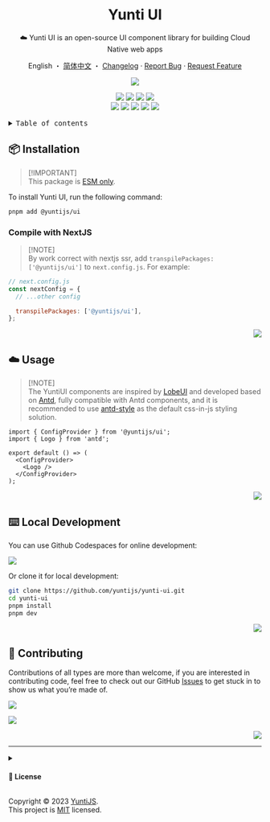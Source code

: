 <a name="readme-top"></a>

<div align="center">

<h1>Yunti UI</h1>

☁️ Yunti UI is an open-source UI component library for building Cloud Native web apps

English ・ [简体中文](./README.zh-CN.md) ・ [Changelog](./CHANGELOG.md) · [Report Bug][github-issues-link] · [Request Feature][github-issues-link]

<!-- SHIELD GROUP -->

[![][npm-release-shield]][npm-release-link]

<!-- [![][vercel-shield]][vercel-link] -->

[![][npm-downloads-shield]][npm-downloads-link]
[![][github-releasedate-shield]][github-releasedate-link]
[![][github-action-test-shield]][github-action-test-link]
[![][github-action-release-shield]][github-action-release-link]<br/>
[![][github-contributors-shield]][github-contributors-link]
[![][github-forks-shield]][github-forks-link]
[![][github-stars-shield]][github-stars-link]
[![][github-issues-shield]][github-issues-link]
[![][github-license-shield]][github-license-link]

<!-- [![][banner]][vercel-link] -->

</div>

<details>
<summary><kbd>Table of contents</kbd></summary>

#### TOC

- [📦 Installation](#-installation)
  - [Compile with NextJS](#compile-with-nextjs)
- [☁️ Usage](#️-usage)
- [⌨️ Local Development](#️-local-development)
- [🤝 Contributing](#-contributing)

####

</details>

## 📦 Installation

> \[!IMPORTANT]\
> This package is [ESM only](https://gist.github.com/sindresorhus/a39789f98801d908bbc7ff3ecc99d99c).

To install Yunti UI, run the following command:

```bash
pnpm add @yuntijs/ui
```

### Compile with NextJS

> \[!NOTE]\
> By work correct with nextjs ssr, add `transpilePackages: ['@yuntijs/ui']` to `next.config.js`. For example:

```js
// next.config.js
const nextConfig = {
  // ...other config

  transpilePackages: ['@yuntijs/ui'],
};
```

<div align="right">

[![][back-to-top]](#readme-top)

</div>

## ☁️ Usage

> \[!NOTE]\
> The YuntiUI components are inspired by [LobeUI](https://ui.lobehub.com) and developed based on [Antd](https://ant.design/components/overview/), fully compatible with Antd components,
> and it is recommended to use [antd-style](https://ant-design.github.io/antd-style/) as the default css-in-js styling solution.

```tsx
import { ConfigProvider } from '@yuntijs/ui';
import { Logo } from 'antd';

export default () => (
  <ConfigProvider>
    <Logo />
  </ConfigProvider>
);
```

<div align="right">

[![][back-to-top]](#readme-top)

</div>

## ⌨️ Local Development

You can use Github Codespaces for online development:

[![][codespaces-shield]][codespaces-link]

Or clone it for local development:

```bash
git clone https://github.com/yuntijs/yunti-ui.git
cd yunti-ui
pnpm install
pnpm dev
```

<div align="right">

[![][back-to-top]](#readme-top)

</div>

## 🤝 Contributing

Contributions of all types are more than welcome, if you are interested in contributing code, feel free to check out our GitHub [Issues][github-issues-link] to get stuck in to show us what you’re made of.

[![][pr-welcome-shield]][pr-welcome-link]

[![][contributors-contrib]][contributors-link]

<div align="right">

[![][back-to-top]](#readme-top)

</div>

---

<details><summary><h4>📝 License</h4></summary>

[![][fossa-license-shield]][fossa-license-link]

</details>

Copyright © 2023 [YuntiJS][profile-link]. <br />
This project is [MIT](./LICENSE) licensed.

<!-- LINK GROUP -->

<!-- [vercel-link]: https://ui.yuntijs.com -->

[back-to-top]: https://img.shields.io/badge/-BACK_TO_TOP-151515?style=flat-square
[codespaces-link]: https://codespaces.new/yuntijs/yunti-ui
[codespaces-shield]: https://github.com/codespaces/badge.svg
[contributors-contrib]: https://contrib.rocks/image?repo=yuntijs/yunti-ui
[contributors-link]: https://github.com/yuntijs/yunti-ui/graphs/contributors
[fossa-license-link]: https://app.fossa.com/projects/git%2Bgithub.com%2Fyuntijs%2Fyunti-ui
[fossa-license-shield]: https://app.fossa.com/api/projects/git%2Bgithub.com%2Fyuntijs%2Fyunti-ui.svg?type=large
[github-action-release-link]: https://github.com/actions/workflows/yuntijs/yunti-ui/release.yml
[github-action-release-shield]: https://img.shields.io/github/actions/workflow/status/yuntijs/yunti-ui/release.yml?label=release&labelColor=black&logo=githubactions&logoColor=white&style=flat-square
[github-action-test-link]: https://github.com/actions/workflows/yuntijs/yunti-ui/test.yml
[github-action-test-shield]: https://img.shields.io/github/actions/workflow/status/yuntijs/yunti-ui/test.yml?label=test&labelColor=black&logo=githubactions&logoColor=white&style=flat-square
[github-contributors-link]: https://github.com/yuntijs/yunti-ui/graphs/contributors
[github-contributors-shield]: https://img.shields.io/github/contributors/yuntijs/yunti-ui?color=c4f042&labelColor=black&style=flat-square
[github-forks-link]: https://github.com/yuntijs/yunti-ui/network/members
[github-forks-shield]: https://img.shields.io/github/forks/yuntijs/yunti-ui?color=8ae8ff&labelColor=black&style=flat-square
[github-issues-link]: https://github.com/yuntijs/yunti-ui/issues
[github-issues-shield]: https://img.shields.io/github/issues/yuntijs/yunti-ui?color=ff80eb&labelColor=black&style=flat-square
[github-license-link]: https://github.com/yuntijs/yunti-ui/blob/master/LICENSE
[github-license-shield]: https://img.shields.io/github/license/yuntijs/yunti-ui?color=white&labelColor=black&style=flat-square
[github-releasedate-link]: https://github.com/yuntijs/yunti-ui/releases
[github-releasedate-shield]: https://img.shields.io/github/release-date/yuntijs/yunti-ui?labelColor=black&style=flat-square
[github-stars-link]: https://github.com/yuntijs/yunti-ui/network/stargazers
[github-stars-shield]: https://img.shields.io/github/stars/yuntijs/yunti-ui?color=ffcb47&labelColor=black&style=flat-square
[npm-downloads-link]: https://www.npmjs.com/package/@yuntijs/ui
[npm-downloads-shield]: https://img.shields.io/npm/dt/@yuntijs/ui?labelColor=black&style=flat-square
[npm-release-link]: https://www.npmjs.com/package/@yuntijs/ui
[npm-release-shield]: https://img.shields.io/npm/v/@yuntijs/ui?color=369eff&labelColor=black&logo=npm&logoColor=white&style=flat-square
[pr-welcome-link]: https://github.com/yuntijs/yunti-ui/pulls
[pr-welcome-shield]: https://img.shields.io/badge/☁️_pr_welcome-%E2%86%92-ffcb47?labelColor=black&style=for-the-badge
[profile-link]: https://github.com/yuntijs
